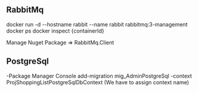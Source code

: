 ## RabbitMq
 docker run -d --hostname rabbit --name rabbit rabbitmq:3-management
 docker ps
 docker inspect {containerId}

 Manage Nuget Package => RabbitMq.Client

 ## PostgreSql

 -Package Manager Console
 add-migration mig_AdminPostgreSql -context ProjShoppingListPostgreSqlDbContext (We have to assign context name)